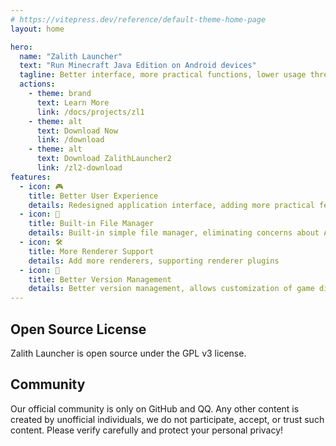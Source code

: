 ```yaml
---
# https://vitepress.dev/reference/default-theme-home-page
layout: home

hero:
  name: "Zalith Launcher"
  text: "Run Minecraft Java Edition on Android devices"
  tagline: Better interface, more practical functions, lower usage threshold
  actions:
    - theme: brand
      text: Learn More
      link: /docs/projects/zl1
    - theme: alt
      text: Download Now
      link: /download
    - theme: alt
      text: Download ZalithLauncher2
      link: /zl2-download
features:
  - icon: 🎮
    title: Better User Experience
    details: Redesigned application interface, adding more practical features, reducing the threshold for use, allowing more people to easily enjoy Minecraft
  - icon: 📁
    title: Built-in File Manager
    details: Built-in simple file manager, eliminating concerns about Android permission restrictions
  - icon: 🛠️
    title: More Renderer Support
    details: Add more renderers, supporting renderer plugins
  - icon: 🔄
    title: Better Version Management
    details: Better version management, allows customization of game directory location, and permits setting in external storage directories
---
```


## Open Source License

Zalith Launcher is open source under the GPL v3 license.

## Community

Our official community is only on GitHub and QQ. Any other content is created by unofficial individuals, we do not participate, accept, or trust such content. Please verify carefully and protect your personal privacy!